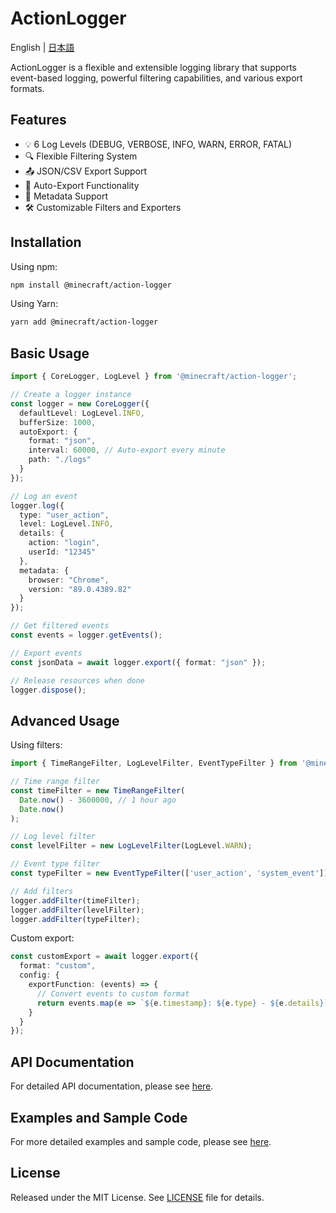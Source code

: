 # ActionLogger

English | [日本語](../../README.md)

ActionLogger is a flexible and extensible logging library that supports event-based logging, powerful filtering capabilities, and various export formats.

## Features

- 💡 6 Log Levels (DEBUG, VERBOSE, INFO, WARN, ERROR, FATAL)
- 🔍 Flexible Filtering System
- 📤 JSON/CSV Export Support
- 🔄 Auto-Export Functionality
- 🎯 Metadata Support
- 🛠️ Customizable Filters and Exporters

## Installation

Using npm:

```bash
npm install @minecraft/action-logger
```

Using Yarn:

```bash
yarn add @minecraft/action-logger
```

## Basic Usage

```typescript
import { CoreLogger, LogLevel } from '@minecraft/action-logger';

// Create a logger instance
const logger = new CoreLogger({
  defaultLevel: LogLevel.INFO,
  bufferSize: 1000,
  autoExport: {
    format: "json",
    interval: 60000, // Auto-export every minute
    path: "./logs"
  }
});

// Log an event
logger.log({
  type: "user_action",
  level: LogLevel.INFO,
  details: {
    action: "login",
    userId: "12345"
  },
  metadata: {
    browser: "Chrome",
    version: "89.0.4389.82"
  }
});

// Get filtered events
const events = logger.getEvents();

// Export events
const jsonData = await logger.export({ format: "json" });

// Release resources when done
logger.dispose();
```

## Advanced Usage

Using filters:

```typescript
import { TimeRangeFilter, LogLevelFilter, EventTypeFilter } from '@minecraft/action-logger';

// Time range filter
const timeFilter = new TimeRangeFilter(
  Date.now() - 3600000, // 1 hour ago
  Date.now()
);

// Log level filter
const levelFilter = new LogLevelFilter(LogLevel.WARN);

// Event type filter
const typeFilter = new EventTypeFilter(['user_action', 'system_event']);

// Add filters
logger.addFilter(timeFilter);
logger.addFilter(levelFilter);
logger.addFilter(typeFilter);
```

Custom export:

```typescript
const customExport = await logger.export({
  format: "custom",
  config: {
    exportFunction: (events) => {
      // Convert events to custom format
      return events.map(e => `${e.timestamp}: ${e.type} - ${e.details}`).join('\n');
    }
  }
});
```

## API Documentation

For detailed API documentation, please see [here](../api.md).

## Examples and Sample Code

For more detailed examples and sample code, please see [here](../examples.md).

## License

Released under the MIT License. See [LICENSE](../../LICENSE) file for details.